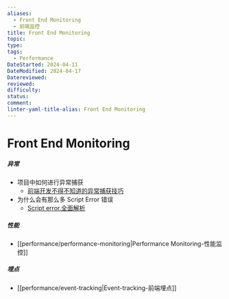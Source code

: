 ```yaml
---
aliases:
  - Front End Monitoring
  - 前端监控
title: Front End Monitoring
topic: 
type: 
tags:
  - Performance
DateStarted: 2024-04-11
DateModified: 2024-04-17
Datereviewed: 
reviewed: 
difficulty: 
status: 
comment: 
linter-yaml-title-alias: Front End Monitoring
---
```


# Front End Monitoring

##### 异常

- 项目中如何进行异常捕获
  - [前端开发不得不知道的异常捕获技巧](https://link.segmentfault.com/?enc=cbcKN1MwSrbC3y3pK2dxKQ%3D%3D.gHaeX6WemhkF1%2FyjpxzAkGgl1KSBIXjcdD3lGo%2BToyHpfSY5w4ha9agugqFMA5jxXiK2Mecln7NONHwzlyT3Uw%3D%3D)
- 为什么会有那么多 Script Error 错误
  - [Script error.全面解析](https://link.segmentfault.com/?enc=Vg8qfncJYWM3k4dlysaLfg%3D%3D.DUXQkOlALVeThjG5w%2F%2FYUOjOZFSkDcsU%2Bg9sFes1PSk1Ds%2BHN2smFprryi1LFMDCsjgtEUIEET2iqKLSyy4lwg%3D%3D)

##### 性能

- [[performance/performance-monitoring|Performance Monitoring-性能监控]]

##### 埋点

- [[performance/event-tracking|Event-tracking-前端埋点]]

